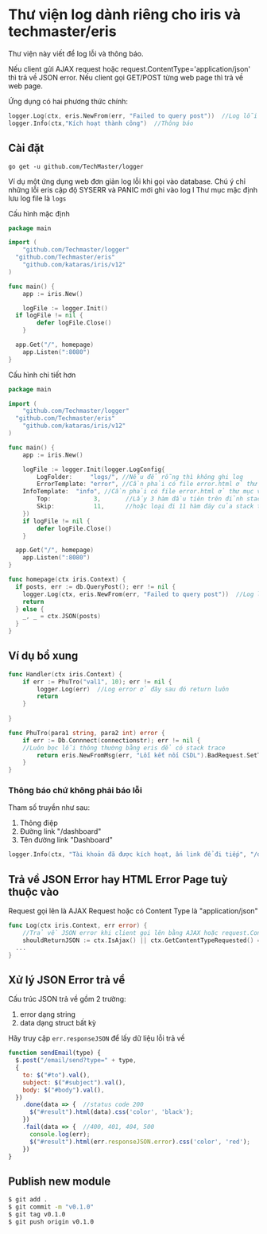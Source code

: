 # Thư viện log dành riêng cho iris và techmaster/eris

Thư viện này viết để log lỗi và thông báo. 

Nếu client gửi AJAX request hoặc request.ContentType='application/json' thì trả về JSON error. Nếu client gọi GET/POST từng web page thì trả về web page.

Ứng dụng có hai phương thức chính:
```go
logger.Log(ctx, eris.NewFrom(err, "Failed to query post"))  //Log lỗi
logger.Info(ctx,"Kích hoạt thành công")  //Thông báo
```

## Cài đặt
```
go get -u github.com/TechMaster/logger
```

Ví dụ một ứng dụng web đơn giản log lỗi khi gọi vào database. Chú ý chỉ những lỗi eris cập độ SYSERR và PANIC mới ghi vào log l
Thư mục mặc định lưu log file là `logs`

Cấu hình mặc định
```go
package main

import (
	"github.com/Techmaster/logger"
  "github.com/Techmaster/eris"
	"github.com/kataras/iris/v12"	
)

func main() {
	app := iris.New() 

	logFile := logger.Init()
  if logFile != nil {
		defer logFile.Close()
	}

  app.Get("/", homepage)
	app.Listen(":8080")
}
```


Cấu hình chi tiết hơn
```go
package main

import (
	"github.com/Techmaster/logger"
  "github.com/Techmaster/eris"
	"github.com/kataras/iris/v12"	
)

func main() {
	app := iris.New() 

	logFile := logger.Init(logger.LogConfig{
		LogFolder:     "logs/", //Nếu để rỗng thì không ghi log
		ErrorTemplate: "error", //Cần phải có file error.html ở thư mục views để render error page
    InfoTemplate:  "info", //Cần phải có file error.html ở thư mục views để render error page
		Top:            3,       //Lấy 3 hàm đầu tiên trên đỉnh stack trace
		Skip:           11,      //hoặc loại đi 11 hàm đáy của stack trace
	})
	if logFile != nil {
		defer logFile.Close()
	}

  app.Get("/", homepage)
	app.Listen(":8080")
}

func homepage(ctx iris.Context) {
  if posts, err := db.QueryPost(); err != nil {
    logger.Log(ctx, eris.NewFrom(err, "Failed to query post"))  //Log lối
    return
  } else {
    _, _ = ctx.JSON(posts)
  }
}
```


## Ví dụ bổ xung
```go
func Handler(ctx iris.Context) {
	if err := PhuTro("val1", 10); err != nil {
		logger.Log(err)  //Log error ở đây sau đó return luôn
		return
	}
	
}

func PhuTro(para1 string, para2 int) error {
	if err := Db.Connnect(connectionstr); err != nil {
    //Luôn bọc lỗi thông thường bằng eris để có stack trace
		return eris.NewFromMsg(err, "Lỗi kết nối CSDL").BadRequest.SetType(eris.SysError) 
	}
}
```

### Thông báo chứ không phải báo lỗi
Tham số truyền như sau:
  1. Thông điệp
  2. Đường link "/dashboard"
  3. Tên đường link "Dashboard"

```go
logger.Info(ctx, "Tài khoản đã được kích hoạt, ấn link để đi tiếp", "/dashboard", "Dashboard")
```

## Trả về JSON Error hay HTML Error Page tuỳ thuộc vào

Request gọi lên là AJAX Request hoặc có Content Type là "application/json"

```go
func Log(ctx iris.Context, err error) {
	//Trả về JSON error khi client gọi lên bằng AJAX hoặc request.ContentType dạng application/json
	shouldReturnJSON := ctx.IsAjax() || ctx.GetContentTypeRequested() == "application/json"
  ...
}
```

## Xử lý JSON Error trả về
Cấu trúc JSON trả về gồm 2 trường:
1. error dạng string
2. data dạng struct bất kỳ

Hãy truy cập `err.responseJSON` để lấy dữ liệu lỗi trả về

```javascript
function sendEmail(type) {
  $.post("/email/send?type=" + type, 
  { 
    to: $("#to").val(),
    subject: $("#subject").val(),
    body: $("#body").val(),
  })
    .done(data => {  //status code 200
      $("#result").html(data).css('color', 'black');
    })
    .fail(data => {  //400, 401, 404, 500
      console.log(err);
      $("#result").html(err.responseJSON.error).css('color', 'red');
    })
}
```


## Publish new module
```bash
$ git add .
$ git commit -m "v0.1.0"
$ git tag v0.1.0
$ git push origin v0.1.0
```